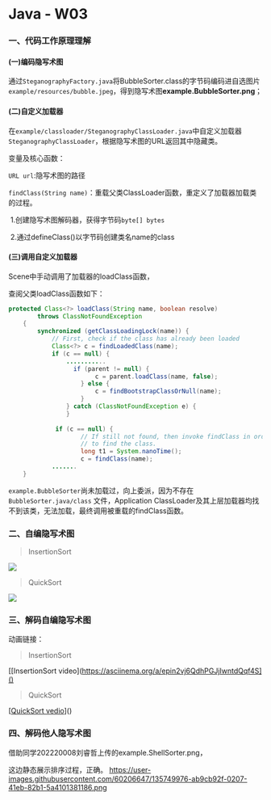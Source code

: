 # Java - W03

### 一、代码工作原理理解

#### (一)编码隐写术图

通过`SteganographyFactory.java`将BubbleSorter.class的字节码编码进自选图片`example/resources/bubble.jpeg`，得到隐写术图**example.BubbleSorter.png**；

#### (二)自定义加载器

在`example/classloader/SteganographyClassLoader.java`中自定义加载器`SteganographyClassLoader`，根据隐写术图的URL返回其中隐藏类。

变量及核心函数：

`URL url`:隐写术图的路径

`findClass(String name)`：重载父类ClassLoader函数，重定义了加载器加载类的过程。

​	1.创建隐写术图解码器，获得字节码`byte[] bytes`

​	2.通过defineClass()以字节码创建类名name的class



#### (三)调用自定义加载器

Scene中手动调用了加载器的loadClass函数，

查阅父类loadClass函数如下：

```java
protected Class<?> loadClass(String name, boolean resolve)
        throws ClassNotFoundException
    {
        synchronized (getClassLoadingLock(name)) {
            // First, check if the class has already been loaded
            Class<?> c = findLoadedClass(name);
            if (c == null) {
                ...........
                  if (parent != null) {
                        c = parent.loadClass(name, false);
                    } else {
                        c = findBootstrapClassOrNull(name);
                    }
                } catch (ClassNotFoundException e) {
                }
           
             if (c == null) {
                    // If still not found, then invoke findClass in order
                    // to find the class.
                    long t1 = System.nanoTime();
                    c = findClass(name);
            .......   
    }
```

`example.BubbleSorter`尚未加载过，向上委派，因为不存在`BubbleSorter.java/class` 文件，Application ClassLoader及其上层加载器均找不到该类，无法加载，最终调用被重载的findClass函数。



### 二、自编隐写术图

> InsertionSort

![](https://github.com/jwork-2021/jw03-aaaabang/blob/main/S191220057.InsertSorter.png)

> QuickSort

![](https://github.com/jwork-2021/jw03-aaaabang/blob/main/S191220057.QuickSorter.png)



### 三、解码自编隐写术图

动画链接：

> InsertionSort

[[InsertionSort video](https://asciinema.org/a/epin2vj6QdhPGJjIwntdQqf4S]()

> QuickSort

[[QuickSort vedio](https://asciinema.org/a/4ckpWUHdIHfJ3HBF2vQkRNImP)]()



### 四、解码他人隐写术图

借助同学202220008刘睿哲上传的example.ShellSorter.png，

这边静态展示排序过程，正确。
https://user-images.githubusercontent.com/60206647/135749976-ab9cb92f-0207-41eb-82b1-5a4101381186.png

